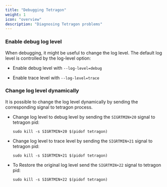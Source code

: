 ```yaml
---
title: "Debugging Tetragon"
weight: 1
icon: "overview"
description: "Diagnosing Tetragon problems"
---
```


### Enable debug log level

When debugging, it might be useful to change the log level. The default log level is controlled by the log-level option:

* Enable debug level with `--log-level=debug`

* Enable trace level with `--log-level=trace`

### Change log level dynamically

It is possible to change the log level dynamically by sending the corresponding signal to tetragon process.

* Change log level to debug level by sending the `SIGRTMIN+20` signal to tetragon pid:

  ```shell
  sudo kill -s SIGRTMIN+20 $(pidof tetragon)
  ```

* Change log level to trace level by sending the `SIGRTMIN+21` signal to tetragon pid:

  ```shell
  sudo kill -s SIGRTMIN+21 $(pidof tetragon)
  ```

* To Restore the original log level send the `SIGRTMIN+22` signal to tetragon pid:

  ```shell
  sudo kill -s SIGRTMIN+22 $(pidof tetragon)
  ```

